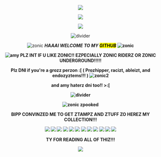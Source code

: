 
<div align="center">
  
![](https://komarev.com/ghpvc/?username=KOTA-S1LLYi&color=0c74d7&amp;style=plastic&amp;label=View+Count+:DD)

<div align="center">
  <img src="[](https://64.media.tumblr.com/a97856e38a3b8d8a06d99b10f8305770/db3003639f40a3b6-e6/s400x600/ec7ec4c76bef4ec37efaf79a7b8bc65391f6a951.pnj)"
</div>
<!--Ztole all code from hozt :DD thank you bippz-->
  
![](https://64.media.tumblr.com/694408b3d14320ac1418d9459fb4b786/c91863fbb1792a1c-58/s400x600/03b238402510e50d50d8ee2274c84a3fcceb67c3.jpg)

![divider](https://64.media.tumblr.com/31cf107f87664a2007bf32f8ae6f6790/96abe4f1e8a0fb40-3a/s640x960/f9f16a6e00104678ae688112650128a695f17d67.gifv)

<p align="center">
  
![zonic](https://64.media.tumblr.com/87bb3e4c3dacc21e4fb97c3fe81ea1ca/96abe4f1e8a0fb40-f7/s75x75_c1/574efab534c13c8acbab0f8e01493e3b71f739c5.gifv)
  <i><b>HAAAI WELCOME TO MY <mark>GITHUB</mark><b></i> ![zonic](https://64.media.tumblr.com/87bb3e4c3dacc21e4fb97c3fe81ea1ca/96abe4f1e8a0fb40-f7/s75x75_c1/574efab534c13c8acbab0f8e01493e3b71f739c5.gifv)

![amy](https://64.media.tumblr.com/24a49769e514cdc59d1413c4acbeca75/f7104b4abeff65d5-1d/s100x200/75ea029ff6fb2fdc37d1d0f3b3d3bfa55283c6fe.gifv)
PLZ INT IF U LIKE ZONIC!! EZPECIALLY ZONIC RIDERZ OR ZONIC UNDERGROUND!!!!!



  Plz DNI if you're a grozz perzon :[
( Prozhipper, racizt, ableizt, and endozyztems!!! ) ![zonic2](https://64.media.tumblr.com/e2a80737f093c3e2647de2b841af589a/3f3cae1e3aa286a2-db/s75x75_c1/fe9e5d34e95c8ae1ea510399aca3075c3fcae44f.gifv)

 and amy haterz dni too!! >:[
 
 ![divider](https://64.media.tumblr.com/31cf107f87664a2007bf32f8ae6f6790/96abe4f1e8a0fb40-3a/s640x960/f9f16a6e00104678ae688112650128a695f17d67.gifv)


 ![zonic zpooked](https://64.media.tumblr.com/d1c68e278c374a373660ab1bd4a1faae/ff66bf61ba6dcfd8-6d/s250x400/17d33c18994ad9596e7746ba4fa0012957e2af5d.pnj)
 
 BIPP CONVINZED ME TO GET ZTAMPZ AND ZTUFF ZO HEREZ MY COLLECTION!!!

![](https://64.media.tumblr.com/b6a574c775d9c847c22bdf153492e75b/94a01d5ebc786507-d4/s100x200/08b2f3af7b01142612d179c84eab22f21a47cc00.pnj)
![](https://64.media.tumblr.com/c9997e7d9ae2191b75e16ca923172963/d8d8cf49230dd280-06/s100x200/da5b748749421bcde27ab375bdd6421b94e4af2e.gifv)
![](https://64.media.tumblr.com/724f0c732f784778880c8d10d751dd38/6ecbfb607ce74914-a8/s100x200/9403674bb0b9399a6fae4e1e3b59ab9301f8570b.gifv)
![](https://64.media.tumblr.com/9604a75ffb7454257bda2cc9e8f8a6cd/6ecbfb607ce74914-04/s100x200/751b830dd79d5099a024b9dd0e0f07637c6c2a39.gifv)
![](https://64.media.tumblr.com/a009be4a859fdada97c8722b51b3512e/fe4cbee5f73d2400-87/s100x200/f249f0d718c01ae9bda16af4f21a04d696e20baf.gifv)
![](https://64.media.tumblr.com/804ec97de1111b8cc56241c5f412b3ad/5dae19f76b7ce58c-db/s100x200/ca4e876f945f1b325e2574c3bf7f1b68344ce6bd.pnj)
![](https://64.media.tumblr.com/f5b6c91251ceca3aaff424275ecf70e3/98cbc5b0decebdf1-55/s100x200/962c768bff39e459f6e5a32e72a137413fdb1ab7.gifv)
![](https://64.media.tumblr.com/3e68f0d50b7fd32a05a144cd8c0d0de5/94a01d5ebc786507-9a/s250x400/073ed63a19bca42b224b86a89445d6f4ec2d5dcc.pnj)
![](https://64.media.tumblr.com/4137d980102f55931df1fc9c5902e8c5/94a01d5ebc786507-ef/s100x200/8cad0345249571e8bd57444bee404ec4c0d59002.pnj)
![](https://64.media.tumblr.com/6555e865f5294d67255d3e5090595f51/4be23a7da10acc3b-1e/s250x400/e4bf7895404e2b3193df0481ce1914f3201b26b5.gifv)
![](https://64.media.tumblr.com/c3ddcc99fac57d72ce84f3d39176fa81/4be23a7da10acc3b-ed/s250x400/cf4302e20f1b4a78a81948cbf54601a6bd6bac1a.gifv)
![](https://64.media.tumblr.com/36f540e3f5a2fe96e6549db4606a5caf/4be23a7da10acc3b-1f/s250x400/e4abeeff02607ef922d6eb933d2d5feece60a032.gifv)

TY FOR READING ALL OF THIZ!!!

![](https://64.media.tumblr.com/4da8ec71be29e70970012dd6654a0239/d320ab042300e90f-3c/s250x400/e1396b6a090ec23600c5f0f3bbb60702f6fe4a01.gifv)
